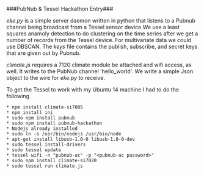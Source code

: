 ###PubNub & Tessel Hackathon Entry###

*eke.py* is a simple server daemon written in python that listens to a Pubnub channel being broadcast from a Tessel sensor device.We use a least squares anamoly detection to do clustering on the time series after we get a number of records from the Tessel device. For multivariate data we could use DBSCAN. The *keys* file contains the publish, subscribe, and secret keys that are given out by Pubnub.

*climate.js* requires a 7120 climate module be attached and wifi access, as well. It writes to the PubNub channel 'hello_world'. We write a simple Json object to the wire for *eke.py* to receive. 

To get the Tessel to work with my Ubuntu 14 machine I had to do the following

    * npm install climate-si7005
    * npm install ini
    * sudo npm install pubnub
    * sudo npm install pubnub-hackathon
    * Nodejs already installed
    * sudo ln -s /usr/bin/nodejs /usr/bin/node
    * apt-get install libusb-1.0-0 libusb-1.0-0-dev
    * sudo tessel install-drivers
    * sudo tessel update
    * tessel wifi -n "pubnub-ac" -p "<pubnub-ac password>"
    * sudo npm install climate-si7020
    * sudo tessel run climate.js
